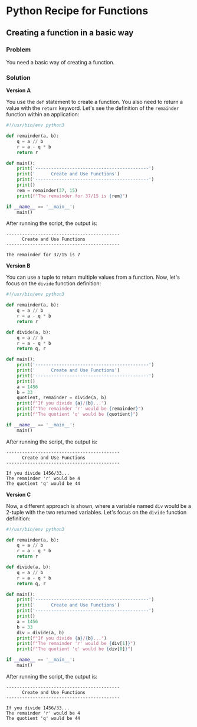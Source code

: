 # Python Recipe for Functions

## Creating a function in a basic way

### Problem

You need a basic way of creating a function.

### Solution

**Version A**

You use the `def` statement to create a function. You also need to 
return a value with the `return` keyword. Let's see the definition of 
the `remainder` function within an application:

```python
#!/usr/bin/env python3

def remainder(a, b):
    q = a // b
    r = a - q * b
    return r

def main():
    print('-------------------------------------------')
    print('      Create and Use Functions')
    print('-------------------------------------------')
    print()
    rem = remainder(37, 15)
    print(f"The remainder for 37/15 is {rem}")

if __name__ == '__main__':
    main()
```

After running the script, the output is:

```
-------------------------------------------
      Create and Use Functions
-------------------------------------------

The remainder for 37/15 is 7
```

**Version B**

You can use a tuple to return multiple values from a function. Now, 
let's focus on the `divide` function definition:

```python
#!/usr/bin/env python3

def remainder(a, b):
    q = a // b
    r = a - q * b
    return r

def divide(a, b):
    q = a // b
    r = a - q * b
    return q, r

def main():
    print('-------------------------------------------')
    print('      Create and Use Functions')
    print('-------------------------------------------')
    print()
    a = 1456
    b = 33
    quotient, remainder = divide(a, b)
    print(f"If you divide {a}/{b}...")
    print(f"The remainder 'r' would be {remainder}")
    print(f"The quotient 'q' would be {quotient}")

if __name__ == '__main__':
    main()
```

After running the script, the output is:

```
-------------------------------------------
      Create and Use Functions
-------------------------------------------

If you divide 1456/33...
The remainder 'r' would be 4
The quotient 'q' would be 44
```

**Version C**

Now, a different approach is shown, where a variable named `div` would 
be a 2-tuple with the two returned variables. Let's focus on 
the `divide` function definition:

```python
#!/usr/bin/env python3

def remainder(a, b):
    q = a // b
    r = a - q * b
    return r

def divide(a, b):
    q = a // b
    r = a - q * b
    return q, r

def main():
    print('-------------------------------------------')
    print('      Create and Use Functions')
    print('-------------------------------------------')
    print()
    a = 1456
    b = 33
    div = divide(a, b)
    print(f"If you divide {a}/{b}...")
    print(f"The remainder 'r' would be {div[1]}")
    print(f"The quotient 'q' would be {div[0]}")

if __name__ == '__main__':
    main()
```

After running the script, the output is:

```
-------------------------------------------
      Create and Use Functions
-------------------------------------------

If you divide 1456/33...
The remainder 'r' would be 4
The quotient 'q' would be 44
```
